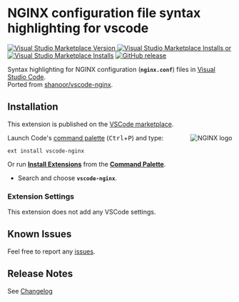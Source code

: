 # NGINX configuration file syntax highlighting for vscode

[![Visual Studio Marketplace Version](https://img.shields.io/visual-studio-marketplace/v/william-voyek.vscode-nginx.svg?color=brightgreen&label=Visual%20Studio%20Marketplace&labelColor=lightgrey&logo=visual-studio-code&logoColor=blue) ![Visual Studio Marketplace Installs](https://img.shields.io/visual-studio-marketplace/i/william-voyek.vscode-nginx.svg?labelColor=blue) or ![Visual Studio Marketplace Installs](https://vsmarketplacebadge.apphb.com/installs/william-voyek.vscode-nginx.svg?labelColor=blue)][marketplace] [![GitHub release](https://img.shields.io/github/release/william-voyek/vscode-nginx.svg?color=yellow&labelColor=lightgrey&label=release&logo=github)][github]

Syntax highlighting for NGINX configuration (**`nginx.conf`**) files in [Visual Studio Code].\
Ported from [shanoor/vscode-nginx][shanoor].

## Installation

This extension is published on the [VSCode marketplace][marketplace].

[<img alt="NGINX logo" align="right" src="https://raw.githubusercontent.com/william-voyek/vscode-nginx/master/nginx_logo.png">][marketplace]
Launch Code's [command palette] (<kbd>Ctrl</kbd>+<kbd>P</kbd>) and type:

    ext install vscode-nginx

Or run **[Install Extensions]** from the **[Command Palette]**.
- Search and choose  **`vscode-nginx`**.

### Extension Settings

This extension does not add any VSCode settings.

<!--
## License

The code is available under the [MIT] license.
-->

## Known Issues

Feel free to report any [issues].

## Release Notes

See [Changelog]

[shanoor]: <https://github.com/shanoor/vscode-nginx>

[github]: <https://github.com/william-voyek/vscode-nginx>
[issues]: <https://github.com/william-voyek/vscode-nginx/issues>
[Changelog]: <https://github.com/william-voyek/vscode-nginx/blob/master/CHANGELOG.md>
[MIT]: <https://github.com/william-voyek/vscode-nginx/blob/master/LICENSE.md>
[marketplace]: <https://marketplace.visualstudio.com/items?itemName=william-voyek.vscode-nginx>
[Visual Studio Code]: <https://code.visualstudio.com/>
[Command Palette]: <https://code.visualstudio.com/Docs/editor/codebasics#_command-palette>
[Install Extensions]: <https://code.visualstudio.com/docs/editor/extension-gallery#_install-an-extension>
